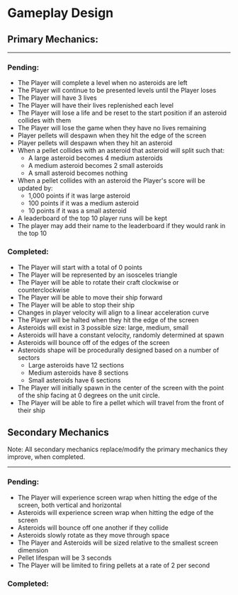 # Gameplay Design

## Primary Mechanics:

---

### Pending:
- The Player will complete a level when no asteroids are left
- The Player will continue to be presented levels until the Player loses
- The Player will have 3 lives
- The Player will have their lives replenished each level
- The Player will lose a life and be reset to the start position if an asteroid collides with them
- The Player will lose the game when they have no lives remaining
- Player pellets will despawn when they hit the edge of the screen
- Player pellets will despawn when they hit an asteroid
- When a pellet collides with an asteroid that asteroid will split such that:
  - A large asteroid becomes 4 medium asteroids
  - A medium asteroid becomes 2 small asteroids
  - A small asteroid becomes nothing
- When a pellet collides with an asteroid the Player's score will be updated by:
  - 1,000 points if it was large asteroid
  - 100 points if it was a medium asteroid
  - 10 points if it was a small asteroid
- A leaderboard of the top 10 player runs will be kept
- The player may add their name to the leaderboard if they would rank in the top 10

### Completed:
- The Player will start with a total of 0 points
- The Player will be represented by an isosceles triangle
- The Player will be able to rotate their craft clockwise or counterclockwise
- The Player will be able to move their ship forward
- The Player will be able to stop their ship
- Changes in player velocity will align to a linear acceleration curve
- The Player will be halted when they hit the edge of the screen
- Asteroids will exist in 3 possible size: large, medium, small
- Asteroids will have a constant velocity, randomly determined at spawn
- Asteroids will bounce off of the edges of the screen
- Asteroids shape will be procedurally designed based on a number of sectors
  - Large asteroids have 12 sections 
  - Medium asteroids have 8 sections
  - Small asteroids have 6 sections
- The Player will initially spawn in the center of the screen with the point of the ship facing at 0 degrees on the unit circle.
- The Player will be able to fire a pellet which will travel from the front of their ship

## Secondary Mechanics

Note: All secondary mechanics replace/modify the primary mechanics they improve, when completed.

---

### Pending:

- The Player will experience screen wrap when hitting the edge of the screen, both vertical and horizontal
- Asteroids will experience screen wrap when hitting the edge of the screen
- Asteroids will bounce off one another if they collide
- Asteroids slowly rotate as they move through space
- The Player and Asteroids will be sized relative to the smallest screen dimension
- Pellet lifespan will be 3 seconds
- The Player will be limited to firing pellets at a rate of 2 per second

### Completed: